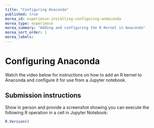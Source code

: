 ```yaml
---
title: "Configuring Anaconda"
published: true
morea_id: experience-installing-configuring-andaconda
morea_type: experience
morea_summary: "Adding and configuring the R Kernel in Anaconda"
morea_sort_order: 1
morea_labels:
---
```


# Configuring Anaconda

Watch the video below for instructions on how to add an R kernel to Anaconda and configure it for use from a Jupyter notebook.


## Submission instructions

Show in person and provide a screenshot showing you can execute the following R operation in a cell in Jupyter Notebook:

```R
R.Version()
```




